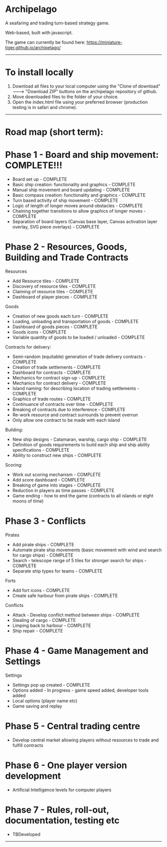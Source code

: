 # Archipelago
A seafaring and trading turn-based strategy game.
 
Web-based, built with javascript. 

The game can currently be found here:
https://miniature-tiger.github.io/archipelago/

----------------------------------------------


# To install locally
1) Download all files to your local computer using the "Clone of download" ---> "Download ZIP" buttons on the archipelago repository of github.
2) Move downloaded files to the folder of your choice.
3) Open the index.html file using your preferred browser (production testing is in safari and chrome).

----------------------------------------------

# Road map (short term):

# Phase 1 - Board and ship movement: COMPLETE!!!
* Board set up - COMPLETE
* Basic ship creation: functionality and graphics  - COMPLETE 
* Manual ship movement and board updating  - COMPLETE
* Basic compass creation: functionality and graphics - COMPLETE
* Turn based activity of ship movement - COMPLETE
* Logic of length of longer moves around obstacles - COMPLETE
* Chaining together transitions to allow graphics of longer moves - COMPLETE
* Separation of board layers (Canvas base layer, Canvas activation layer overlay, SVG piece overlays) - COMPLETE

# Phase 2 - Resources, Goods, Building and Trade Contracts 

Resources
* Add Resource tiles - COMPLETE
* Discovery of resource tiles - COMPLETE
* Claiming of resource tiles - COMPLETE
* Dashboard of player pieces - COMPLETE

Goods
* Creation of new goods each turn - COMPLETE
* Loading, unloading and transportation of goods - COMPLETE
* Dashboard of goods pieces - COMPLETE
* Goods icons - COMPLETE
* Variable quantity of goods to be loaded / unloaded - COMPLETE

Contracts for delivery:
* Semi-random (equitable) generation of trade delivery contracts - COMPLETE
* Creation of trade settlements - COMPLETE
* Dashboard for contracts - COMPLETE
* Mechanics for contract sign-up - COMPLETE
* Mechanics for contract delivery - COMPLETE
* Island naming: for describing location of trading settlements - COMPLETE
* Graphics of trade routes - COMPLETE
* Continuance of contracts over time - COMPLETE
* Breaking of contracts due to interference - COMPLETE
* Re-work resource and contract surrounds to prevent overrun
* Only allow one contract to be made with each island

Building:
* New ship designs - Catamaran, warship, cargo ship - COMPLETE
* Definition of goods requirements to build each ship and ship ability specifications - COMPLETE
* Ability to construct new ships - COMPLETE

Scoring: 
* Work out scoring mechanism - COMPLETE
* Add score dashboard - COMPLETE
* Breaking of game into stages - COMPLETE
* Reduction in players as time passes - COMPLETE
* Game ending - how to end the game (contracts to all islands or eight moons of time)

# Phase 3 - Conflicts 

Pirates
* Add pirate ships - COMPLETE
* Automate pirate ship movements (basic movement with wind and search for cargo ships) - COMPLETE
* Search - telescope range of 5 tiles for stronger search for ships - COMPLETE
* Separate ship types for teams - COMPLETE

Forts
* Add fort icons - COMPLETE
* Create safe harbour from pirate ships - COMPLETE

Conflicts
* Attack - Develop conflict method between ships - COMPLETE
* Stealing of cargo - COMPLETE
* Limping back to harbour - COMPLETE
* Ship repair - COMPLETE

# Phase 4 - Game Management and Settings 
Settings
* Settings pop up created - COMPLETE
* Options added - In progress - game speed added, developer tools added
* Local options (player name etc)
* Game saving and replay

# Phase 5 - Central trading centre  
* Develop central market allowing players without resources to trade and fulfill contracts

# Phase 6 - One player version development
* Artificial Intelligence levels for computer players

# Phase 7 - Rules, roll-out, documentation, testing etc
* TBDeveloped

----------------------------------------------



































































































































































































